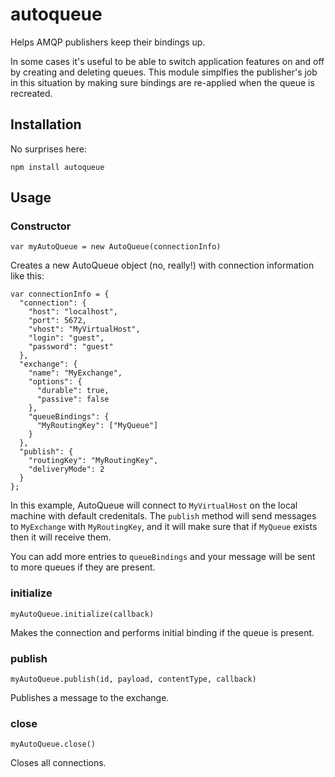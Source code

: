 # autoqueue

Helps AMQP publishers keep their bindings up.

In some cases it's useful to be able to switch application features on and off by
creating and deleting queues. This module simplfies the publisher's job in this
situation by making sure bindings are re-applied when the queue is recreated.

## Installation

No surprises here:

    npm install autoqueue

## Usage

### Constructor

    var myAutoQueue = new AutoQueue(connectionInfo)

Creates a new AutoQueue object (no, really!) with connection information like this:

    var connectionInfo = {
      "connection": {
        "host": "localhost",
        "port": 5672,
        "vhost": "MyVirtualHost",
        "login": "guest",
        "password": "guest"
      },
      "exchange": {
        "name": "MyExchange",
        "options": {
          "durable": true,
          "passive": false
        },
        "queueBindings": {
          "MyRoutingKey": ["MyQueue"]
        }
      },
      "publish": {
        "routingKey": "MyRoutingKey",
        "deliveryMode": 2
      }
    };

In this example, AutoQueue will connect to `MyVirtualHost` on the local machine with
default credenitals. The `publish` method will send messages to `MyExchange` with
`MyRoutingKey`, and it will make sure that if `MyQueue` exists then it will receive them.

You can add more entries to `queueBindings` and your message will be sent to more
queues if they are present.

### initialize

    myAutoQueue.initialize(callback)

Makes the connection and performs initial binding if the queue is present.

### publish

    myAutoQueue.publish(id, payload, contentType, callback)

Publishes a message to the exchange.

### close

    myAutoQueue.close()

Closes all connections.
